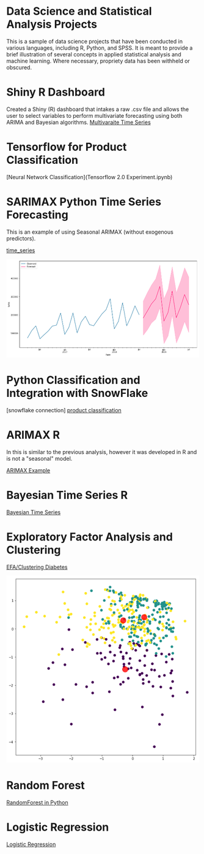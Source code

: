 # Data Science and Statistical Analysis Projects

This is a sample of data science projects that have been conducted in various languages, including R, Python, and SPSS.  It is meant to provide a brief illustration of several concepts in applied statistical analysis and machine learning.  Where necessary, propriety data has been withheld or obscured.

# Shiny R Dashboard 
Created a Shiny (R) dashboard that intakes a raw .csv file and allows the user to select variables to perform multivariate forecasting using both ARIMA and Bayesian algorithms. 
[Multivaraite Time Series](http://ryanclukey.shinyapps.io/MV_forecast)

# Tensorflow for Product Classification 
[Neural Network Classification](Tensorflow 2.0 Experiment.ipynb)


# SARIMAX Python Time Series Forecasting
This is an example of using Seasonal ARIMAX (without exogenous predictors).  

[time_series](timeseries.ipynb)

![timeseriesplot](time_seriespy.png)
      

# Python Classification and Integration with SnowFlake 
[snowflake connection] 
[product classification](complete_500k_classification.ipynb) 



# ARIMAX R
In this is similar to the previous analysis, however it was developed in R and is not a "seasonal" model.

[ARIMAX Example](ARIMAX.ipynb) 

# Bayesian Time Series R
[Bayesian Time Series](Bayesiantimeseries.ipynb)

# Exploratory Factor Analysis and Clustering

[EFA/Clustering Diabetes](diabetes_data_reduction_clustering.ipynb)

![clusterplot](data/d_cluster.png)

# Random Forest 

[RandomForest in Python](RandomForest.ipynb)

# Logistic Regression 
[Logistic Regression](Logistic_Regression.ipynb)
